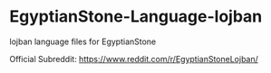 # EgyptianStone-Language-lojban
lojban language files for EgyptianStone

Official Subreddit: https://www.reddit.com/r/EgyptianStoneLojban/
